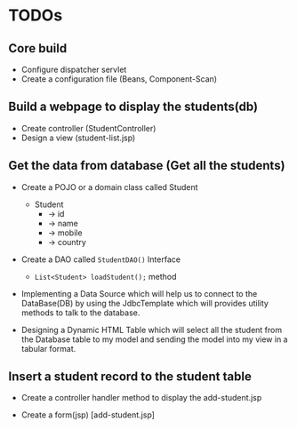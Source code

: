 # TODOs


## Core build
* Configure dispatcher servlet 
* Create a configuration file (Beans, Component-Scan)

## Build a webpage to display the students(db)
* Create controller (StudentController)
* Design a view (student-list.jsp)

## Get the data from database (Get all the students)
* Create a POJO or a domain class called Student
  * Student
    * -> id
    * -> name
    * -> mobile
    * -> country


* Create a DAO called `StudentDAO()` Interface
  * `List<Student> loadStudent();` method 


* Implementing a Data Source which will help us to connect to the DataBase(DB) by using the JdbcTemplate which will provides utility methods to talk to the database.


* Designing a Dynamic HTML Table which will select all the student from the Database table to my model and sending the model into my view in a tabular format.

 
## Insert a student record to the student table
* Create a controller handler method to display the add-student.jsp

* Create a form(jsp) [add-student.jsp]

